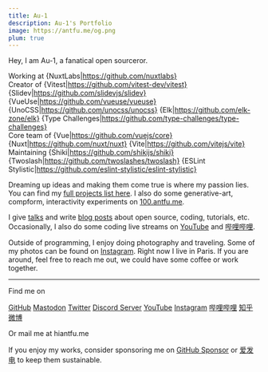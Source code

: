 ```yaml
---
title: Au-1
description: Au-1's Portfolio
image: https://antfu.me/og.png
plum: true
---
```


Hey, I am Au-1, a fanatical open sourceror.

Working at {NuxtLabs|https://github.com/nuxtlabs}<br>
Creator of {Vitest|https://github.com/vitest-dev/vitest} {Slidev|https://github.com/slidevjs/slidev} {VueUse|https://github.com/vueuse/vueuse} {UnoCSS|https://github.com/unocss/unocss} {Elk|https://github.com/elk-zone/elk} {Type Challenges|https://github.com/type-challenges/type-challenges}<br>
Core team of {Vue|https://github.com/vuejs/core} {Nuxt|https://github.com/nuxt/nuxt} {Vite|https://github.com/vitejs/vite}<br>
Maintaining {Shiki|https://github.com/shikijs/shiki} {Twoslash|https://github.com/twoslashes/twoslash} {ESLint Stylistic|https://github.com/eslint-stylistic/eslint-stylistic}

Dreaming up ideas and making them come true is where my passion lies. You can find my [full projects list here](/projects). I also do some generative-art, compform, interactivity experiments on [100.antfu.me](https://100.antfu.me/).

I give [talks](/talks) and write [blog posts](/posts) about open source, coding, tutorials, etc. Occasionally, I also do some coding live streams on [YouTube](https://www.youtube.com/anthonyfu7) and [哔哩哔哩](https://space.bilibili.com/668380).

Outside of programming, I enjoy doing photography and traveling. Some of my photos can be found on [Instagram](https://www.instagram.com/antfu7). Right now I live in Paris. If you are around, feel free to reach me out, we could have some coffee or work together.

<div flex-auto />

---

Find me on

<p flex="~ gap-2 wrap" class="mt--2!">
  <a href="https://github.com/antfu" target="_blank"><span op75 i-simple-icons-github /> GitHub</a>
  <a href="https://elk.zone/m.webtoo.ls/@antfu" target="_blank"><span op75 i-simple-icons-mastodon/> Mastodon</a>
  <a href="https://www.twitter.com/antfu7" target="_blank"><span op75 i-ri-twitter-x-fill /> Twitter</a>
  <a href="https://chat.antfu.me" target="_blank"><span op75 i-simple-icons-discord /> Discord Server</a>
  <a href="https://www.youtube.com/anthonyfu7" target="_blank"><span op75 i-simple-icons-youtube /> YouTube</a>
  <a href="https://www.instagram.com/antfu7" target="_blank"><span op75 i-simple-icons-instagram /> Instagram</a>
  <a href="https://space.bilibili.com/668380" target="_blank"><span op75 i-simple-icons-bilibili /> 哔哩哔哩</a>
  <a href="https://www.zhihu.com/people/antfu" target="_blank"><span op75 i-simple-icons-zhihu /> 知乎</a>
  <a href="https://weibo.com/u/7485197193" target="_blank"><span op75 i-simple-icons-sinaweibo /> 微博</a>
</p>

Or mail me at <span font-mono>hi<span i-carbon-at/>antfu.me</span>

If you enjoy my works, consider sponsoring me on [<span i-carbon-favorite /> GitHub Sponsor](https://github.com/sponsors/antfu) or [<span i-carbon-lightning /> 爱发电](https://afdian.net/a/antfu) to keep them sustainable.
